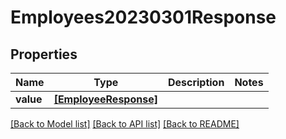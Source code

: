 # Employees20230301Response


## Properties
Name | Type | Description | Notes
------------ | ------------- | ------------- | -------------
**value** | [**[EmployeeResponse]**](EmployeeResponse.md) |  | 

[[Back to Model list]](../README.md#documentation-for-models) [[Back to API list]](../README.md#documentation-for-api-endpoints) [[Back to README]](../README.md)


